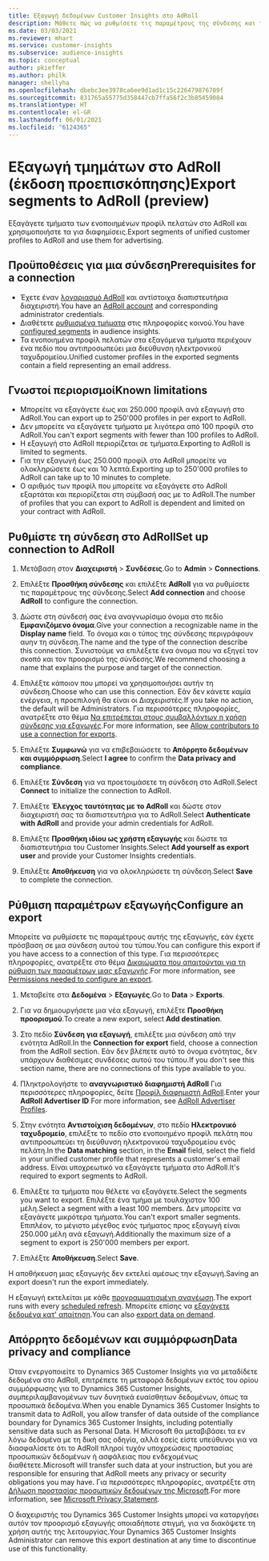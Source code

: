 ```yaml
---
title: Εξαγωγή δεδομένων Customer Insights στο AdRoll
description: Μάθετε πώς να ρυθμίσετε τις παραμέτρους της σύνδεσης και της εξαγωγής στο AdRoll.
ms.date: 03/03/2021
ms.reviewer: mhart
ms.service: customer-insights
ms.subservice: audience-insights
ms.topic: conceptual
author: pkieffer
ms.author: philk
manager: shellyha
ms.openlocfilehash: dbebc3ee3978ca6ee9d1ad1c15c226479876709f
ms.sourcegitcommit: 831765a55775d358447cb7ffa56f2c3b85459084
ms.translationtype: HT
ms.contentlocale: el-GR
ms.lasthandoff: 06/01/2021
ms.locfileid: "6124365"
---
```

# <a name="export-segments-to-adroll-preview"></a><span data-ttu-id="042ea-103">Εξαγωγή τμημάτων στο AdRoll (έκδοση προεπισκόπησης)</span><span class="sxs-lookup"><span data-stu-id="042ea-103">Export segments to AdRoll (preview)</span></span>

<span data-ttu-id="042ea-104">Εξαγάγετε τμήματα των ενοποιημένων προφίλ πελατών στο AdRoll και χρησιμοποιήστε τα για διαφημίσεις.</span><span class="sxs-lookup"><span data-stu-id="042ea-104">Export segments of unified customer profiles to AdRoll and use them for advertising.</span></span> 

## <a name="prerequisites-for-a-connection"></a><span data-ttu-id="042ea-105">Προϋποθέσεις για μια σύνδεση</span><span class="sxs-lookup"><span data-stu-id="042ea-105">Prerequisites for a connection</span></span>

-   <span data-ttu-id="042ea-106">Έχετε έναν [λογαριασμό AdRoll](https://www.adroll.com/) και αντίστοιχα διαπιστευτήρια διαχειριστή.</span><span class="sxs-lookup"><span data-stu-id="042ea-106">You have an [AdRoll account](https://www.adroll.com/) and corresponding administrator credentials.</span></span>
-   <span data-ttu-id="042ea-107">Διαθέτετε [ρυθμισμένα τμήματα](segments.md) στις πληροφορίες κοινού.</span><span class="sxs-lookup"><span data-stu-id="042ea-107">You have [configured segments](segments.md) in audience insights.</span></span>
-   <span data-ttu-id="042ea-108">Τα ενοποιημένα προφίλ πελατών στα εξαγόμενα τμήματα περιέχουν ένα πεδίο που αντιπροσωπεύει μια διεύθυνση ηλεκτρονικού ταχυδρομείου.</span><span class="sxs-lookup"><span data-stu-id="042ea-108">Unified customer profiles in the exported segments contain a field representing an email address.</span></span>

## <a name="known-limitations"></a><span data-ttu-id="042ea-109">Γνωστοί περιορισμοί</span><span class="sxs-lookup"><span data-stu-id="042ea-109">Known limitations</span></span>

- <span data-ttu-id="042ea-110">Μπορείτε να εξαγάγετε έως και 250.000 προφίλ ανά εξαγωγή στο AdRoll.</span><span class="sxs-lookup"><span data-stu-id="042ea-110">You can export up to 250'000 profiles in per export to AdRoll.</span></span>
- <span data-ttu-id="042ea-111">Δεν μπορείτε να εξαγάγετε τμήματα με λιγότερα από 100 προφίλ στο AdRoll.</span><span class="sxs-lookup"><span data-stu-id="042ea-111">You can't export segments with fewer than 100 profiles to AdRoll.</span></span> 
- <span data-ttu-id="042ea-112">Η εξαγωγή στο AdRoll περιορίζεται σε τμήματα.</span><span class="sxs-lookup"><span data-stu-id="042ea-112">Exporting to AdRoll is limited to segments.</span></span>
- <span data-ttu-id="042ea-113">Για την εξαγωγή έως 250.000 προφίλ στο AdRoll μπορείτε να ολοκληρώσετε έως και 10 λεπτά.</span><span class="sxs-lookup"><span data-stu-id="042ea-113">Exporting up to 250'000 profiles to AdRoll can take up to 10 minutes to complete.</span></span> 
- <span data-ttu-id="042ea-114">Ο αριθμός των προφίλ που μπορείτε να εξαγάγετε στο AdRoll εξαρτάται και περιορίζεται στη σύμβασή σας με το AdRoll.</span><span class="sxs-lookup"><span data-stu-id="042ea-114">The number of profiles that you can export to AdRoll is dependent and limited on your contract with AdRoll.</span></span>

## <a name="set-up-connection-to-adroll"></a><span data-ttu-id="042ea-115">Ρυθμίστε τη σύνδεση στο AdRoll</span><span class="sxs-lookup"><span data-stu-id="042ea-115">Set up connection to AdRoll</span></span>

1. <span data-ttu-id="042ea-116">Μετάβαση στον **Διαχειριστή** > **Συνδέσεις**.</span><span class="sxs-lookup"><span data-stu-id="042ea-116">Go to **Admin** > **Connections**.</span></span>

1. <span data-ttu-id="042ea-117">Επιλέξτε **Προσθήκη σύνδεσης** και επιλέξτε **AdRoll** για να ρυθμίσετε τις παραμέτρους της σύνδεσης.</span><span class="sxs-lookup"><span data-stu-id="042ea-117">Select **Add connection** and choose **AdRoll** to configure the connection.</span></span>

1. <span data-ttu-id="042ea-118">Δώστε στη σύνδεσή σας ένα αναγνωρίσιμο όνομα στο πεδίο **Εμφανιζόμενο όνομα**.</span><span class="sxs-lookup"><span data-stu-id="042ea-118">Give your connection a recognizable name in the **Display name** field.</span></span> <span data-ttu-id="042ea-119">Το όνομα και ο τύπος της σύνδεσης περιγράφουν αυην τη σύνδεση.</span><span class="sxs-lookup"><span data-stu-id="042ea-119">The name and the type of the connection describe this connection.</span></span> <span data-ttu-id="042ea-120">Συνιστούμε να επιλέξετε ένα όνομα που να εξηγεί τον σκοπό και τον προορισμό της σύνδεσης.</span><span class="sxs-lookup"><span data-stu-id="042ea-120">We recommend choosing a name that explains the purpose and target of the connection.</span></span>

1. <span data-ttu-id="042ea-121">Επιλέξτε κάποιον που μπορεί να χρησιμοποιήσει αυτήν τη σύνδεση.</span><span class="sxs-lookup"><span data-stu-id="042ea-121">Choose who can use this connection.</span></span> <span data-ttu-id="042ea-122">Εάν δεν κάνετε καμία ενέργεια, η προεπιλογή θα είναι οι Διαχειριστές.</span><span class="sxs-lookup"><span data-stu-id="042ea-122">If you take no action, the default will be Administrators.</span></span> <span data-ttu-id="042ea-123">Για περισσότερες πληροφορίες, ανατρέξτε στο θέμα [Να επιτρέπεται στους συμβαλλόντων η χρήση σύνδεσης για εξαγωγές](connections.md#allow-contributors-to-use-a-connection-for-exports).</span><span class="sxs-lookup"><span data-stu-id="042ea-123">For more information, see [Allow contributors to use a connection for exports](connections.md#allow-contributors-to-use-a-connection-for-exports).</span></span>

1. <span data-ttu-id="042ea-124">Επιλέξτε **Συμφωνώ** για να επιβεβαιώσετε το **Απόρρητο δεδομένων και συμμόρφωση**.</span><span class="sxs-lookup"><span data-stu-id="042ea-124">Select **I agree** to confirm the **Data privacy and compliance**.</span></span>

1. <span data-ttu-id="042ea-125">Επιλέξτε **Σύνδεση** για να προετοιμάσετε τη σύνδεση στο AdRoll.</span><span class="sxs-lookup"><span data-stu-id="042ea-125">Select **Connect** to initialize the connection to AdRoll.</span></span>

1. <span data-ttu-id="042ea-126">Επιλέξτε **Έλεγχος ταυτότητας με το AdRoll** και δώστε στον διαχειριστή σας τα διαπιστευτήρια για το AdRoll.</span><span class="sxs-lookup"><span data-stu-id="042ea-126">Select **Authenticate with AdRoll** and provide your admin credentials for AdRoll.</span></span> 

1. <span data-ttu-id="042ea-127">Επιλέξτε **Προσθήκη ιδίου ως χρήστη εξαγωγής** και δώστε τα διαπιστευτήρια του Customer Insights.</span><span class="sxs-lookup"><span data-stu-id="042ea-127">Select **Add yourself as export user** and provide your Customer Insights credentials.</span></span>

1. <span data-ttu-id="042ea-128">Επιλέξτε **Αποθήκευση** για να ολοκληρώσετε τη σύνδεση.</span><span class="sxs-lookup"><span data-stu-id="042ea-128">Select **Save** to complete the connection.</span></span>

## <a name="configure-an-export"></a><span data-ttu-id="042ea-129">Ρύθμιση παραμέτρων εξαγωγής</span><span class="sxs-lookup"><span data-stu-id="042ea-129">Configure an export</span></span>

<span data-ttu-id="042ea-130">Μπορείτε να ρυθμίσετε τις παραμέτρους αυτής της εξαγωγής, εάν έχετε πρόσβαση σε μια σύνδεση αυτού του τύπου.</span><span class="sxs-lookup"><span data-stu-id="042ea-130">You can configure this export if you have access to a connection of this type.</span></span> <span data-ttu-id="042ea-131">Για περισσότερες πληροφορίες, ανατρέξτε στο θέμα [Δικαιώματα που απαιτούνται για τη ρύθμιση των παραμέτρων μιας εξαγωγής](export-destinations.md#set-up-a-new-export).</span><span class="sxs-lookup"><span data-stu-id="042ea-131">For more information, see [Permissions needed to configure an export](export-destinations.md#set-up-a-new-export).</span></span>

1. <span data-ttu-id="042ea-132">Μεταβείτε στα **Δεδομένα** > **Εξαγωγές**.</span><span class="sxs-lookup"><span data-stu-id="042ea-132">Go to **Data** > **Exports**.</span></span>

1. <span data-ttu-id="042ea-133">Για να δημιουργήσετε μια νέα εξαγωγή, επιλέξτε **Προσθήκη προορισμού**.</span><span class="sxs-lookup"><span data-stu-id="042ea-133">To create a new export, select **Add destination**.</span></span>

1. <span data-ttu-id="042ea-134">Στο πεδίο **Σύνδεση για εξαγωγή**, επιλέξτε μια σύνδεση από την ενότητα AdRoll.</span><span class="sxs-lookup"><span data-stu-id="042ea-134">In the **Connection for export** field, choose a connection from the AdRoll section.</span></span> <span data-ttu-id="042ea-135">Εάν δεν βλέπετε αυτό το όνομα ενότητας, δεν υπάρχουν διαθέσιμες συνδέσεις αυτού του τύπου.</span><span class="sxs-lookup"><span data-stu-id="042ea-135">If you don't see this section name, there are no connections of this type available to you.</span></span>

1. <span data-ttu-id="042ea-136">Πληκτρολογήστε το **αναγνωριστικό διαφημιστή AdRoll** Για περισσότερες πληροφορίες, δείτε [Προφίλ διαφημιστή AdRoll](https://help.adroll.com/hc/articles/212011838-Advertiser-Profiles).</span><span class="sxs-lookup"><span data-stu-id="042ea-136">Enter your **AdRoll Advertiser ID** For more information, see [AdRoll Advertiser Profiles](https://help.adroll.com/hc/articles/212011838-Advertiser-Profiles).</span></span>

3. <span data-ttu-id="042ea-137">Στην ενότητα **Αντιστοίχιση δεδομένων**, στο πεδίο **Ηλεκτρονικό ταχυδρομείο**, επιλέξτε το πεδίο στο ενοποιημένο προφίλ πελάτη που αντιπροσωπεύει τη διεύθυνση ηλεκτρονικού ταχυδρομείου ενός πελάτη.</span><span class="sxs-lookup"><span data-stu-id="042ea-137">In the **Data matching** section, in the **Email** field, select the field in your unified customer profile that represents a customer's email address.</span></span> <span data-ttu-id="042ea-138">Είναι υποχρεωτικό να εξαγάγετε τμήματα στο AdRoll.</span><span class="sxs-lookup"><span data-stu-id="042ea-138">It's required to export segments to AdRoll.</span></span>

1. <span data-ttu-id="042ea-139">Επιλέξτε τα τμήματα που θέλετε να εξαγάγετε.</span><span class="sxs-lookup"><span data-stu-id="042ea-139">Select the segments you want to export.</span></span> <span data-ttu-id="042ea-140">Επιλέξτε ένα τμήμα με τουλάχιστον 100 μέλη.</span><span class="sxs-lookup"><span data-stu-id="042ea-140">Select a segment with a least 100 members.</span></span> <span data-ttu-id="042ea-141">Δεν μπορείτε να εξαγάγετε μικρότερα τμήματα.</span><span class="sxs-lookup"><span data-stu-id="042ea-141">You can't export smaller segments.</span></span> <span data-ttu-id="042ea-142">Επιπλέον, το μέγιστο μέγεθος ενός τμήματος προς εξαγωγή είναι 250.000 μέλη ανά εξαγωγή.</span><span class="sxs-lookup"><span data-stu-id="042ea-142">Additionally the maximum size of a segment to export is 250'000 members per export.</span></span> 

1. <span data-ttu-id="042ea-143">Επιλέξτε **Αποθήκευση**.</span><span class="sxs-lookup"><span data-stu-id="042ea-143">Select **Save**.</span></span>

<span data-ttu-id="042ea-144">Η αποθήκευση μιας εξαγωγής δεν εκτελεί αμέσως την εξαγωγή.</span><span class="sxs-lookup"><span data-stu-id="042ea-144">Saving an export doesn't run the export immediately.</span></span>

<span data-ttu-id="042ea-145">Η εξαγωγή εκτελείται με κάθε [προγραμματισμένη ανανέωση](system.md#schedule-tab).</span><span class="sxs-lookup"><span data-stu-id="042ea-145">The export runs with every [scheduled refresh](system.md#schedule-tab).</span></span> <span data-ttu-id="042ea-146">Μπορείτε επίσης να [εξαγάγετε δεδομένα κατ' απαίτηση](export-destinations.md#run-exports-on-demand).</span><span class="sxs-lookup"><span data-stu-id="042ea-146">You can also [export data on demand](export-destinations.md#run-exports-on-demand).</span></span> 


## <a name="data-privacy-and-compliance"></a><span data-ttu-id="042ea-147">Απόρρητο δεδομένων και συμμόρφωση</span><span class="sxs-lookup"><span data-stu-id="042ea-147">Data privacy and compliance</span></span>

<span data-ttu-id="042ea-148">Όταν ενεργοποιείτε το Dynamics 365 Customer Insights για να μεταδίδετε δεδομένα στο AdRoll, επιτρέπετε τη μεταφορά δεδομένων εκτός του ορίου συμμόρφωσης για το Dynamics 365 Customer Insights, συμπεριλαμβανομένων των δυνητικά ευαίσθητων δεδομένων, όπως τα προσωπικά δεδομένα.</span><span class="sxs-lookup"><span data-stu-id="042ea-148">When you enable Dynamics 365 Customer Insights to transmit data to AdRoll, you allow transfer of data outside of the compliance boundary for Dynamics 365 Customer Insights, including potentially sensitive data such as Personal Data.</span></span> <span data-ttu-id="042ea-149">Η Microsoft θα μεταβιβάσει τα εν λόγω δεδομένα με τη δική σας οδηγία, αλλά εσείς είστε υπεύθυνοι για να διασφαλίσετε ότι το AdRoll πληροί τυχόν υποχρεώσεις προστασίας προσωπικών δεδομένων ή ασφάλειας που ενδεχομένως διαθέτετε.</span><span class="sxs-lookup"><span data-stu-id="042ea-149">Microsoft will transfer such data at your instruction, but you are responsible for ensuring that AdRoll meets any privacy or security obligations you may have.</span></span> <span data-ttu-id="042ea-150">Για περισσότερες πληροφορίες, ανατρέξτε στη [Δήλωση προστασίας προσωπικών δεδομένων της Microsoft](https://go.microsoft.com/fwlink/?linkid=396732).</span><span class="sxs-lookup"><span data-stu-id="042ea-150">For more information, see [Microsoft Privacy Statement](https://go.microsoft.com/fwlink/?linkid=396732).</span></span>

<span data-ttu-id="042ea-151">Ο διαχειριστής του Dynamics 365 Customer Insights μπορεί να καταργήσει αυτόν τον προορισμό εξαγωγής οποιαδήποτε στιγμή, για να διακόψετε τη χρήση αυτής της λειτουργίας.</span><span class="sxs-lookup"><span data-stu-id="042ea-151">Your Dynamics 365 Customer Insights Administrator can remove this export destination at any time to discontinue use of this functionality.</span></span>
